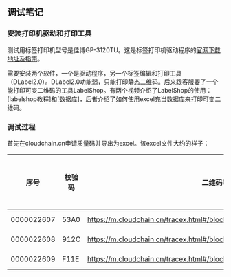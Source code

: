 ## 调试笔记
### 安装打印机驱动和打印工具
测试用标签打印机型号是佳博GP-3120TU。这是标签打印机驱动程序的[官网下载地址及指南](http://www.buypos.cn/?article-395.html)。

需要安装两个软件，一个是驱动程序，另一个标签编辑和打印工具（DLabel2.0）。DLabel2.0功能弱，只能打印静态二维码。后来跟客服要了一个能打印可变二维码的工具LabelShop。有两个视频介绍了LabelShop的使用：[labelshop教程]和[数据库]，后者介绍了如何使用excel充当数据库来打印可变二维码。

### 调试过程
首先在cloudchain.cn申请质量码并导出为excel。该excel文件大约的样子：

| 序号     | 校验码 | 二维码地址                                                         | 二维码图片                                                       |  
| ---------- | ------ | ------------------------------------------------------------ | ------------------------------------------------------------ |  
| 0000022607 | 53A0   | https://m.cloudchain.cn/tracex.html#/block/0/6937671717293/000002260759 | ![img](file:///C:/Users/wbwang/AppData/Local/Temp/msohtmlclip1/01/clip_image002.png) |  
| 0000022608 | 912C   | https://m.cloudchain.cn/tracex.html#/block/0/6937671717293/00000226080A | ![img](file:///C:/Users/wbwang/AppData/Local/Temp/msohtmlclip1/01/clip_image004.png) |  
| 0000022609 | F11E   | https://m.cloudchain.cn/tracex.html#/block/0/6937671717293/00000226097A | ![img](file:///C:/Users/wbwang/AppData/Local/Temp/msohtmlclip1/01/clip_image006.png) |  




